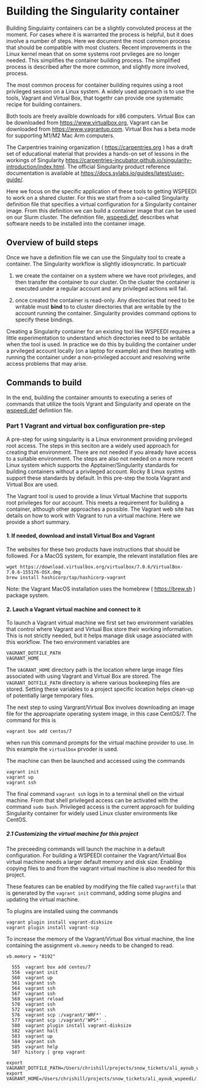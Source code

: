 # Building the Singularity container

Building Singulairty containers can be a slightly convoluted process at
the moment.
For cases where it is warranted the process is helpful, but
it does involve a number of steps. 
Here we document the most common process that should be compatible
with most clusters. Recent improvements in the Linux kernel mean that
on some systems root prvileges are no longer needed. This simplifies the 
container building process. The simplified process is described after the more
common, and slightly more involved, process.

The most common process for container building requires using a root privileged session 
on a Linux system. A widely used approach is to use the tools, Vagrant and Virtual Box, that
togethr can provide one systematic recipe for building containers.

Both tools are freely availble downloads for x86 computers. Virtual Box
can be downloaded from https://www.virtualbox.org, Vagrant can be downloaded
from https://www.vagrantup.com. Virtual Box has a beta mode for supporting
M1/M2 Mac Arm computers.

The Carpentries training organization ( https://carpentries.org ) has a draft set of
educational material that provides a hands-on set of lessons in the workings
of Singularity https://carpentries-incubator.github.io/singularity-introduction/index.html.
The official Singularity product reference documentation is available 
at https://docs.sylabs.io/guides/latest/user-guide/.

Here we focus on the specific application of these tools to getting WSPEEDI to work on
a shared cluster. For this we start from a so-called Singularity definition file 
that specifies a virtual configuration for a Singularity container image.
From this definition we can build a container image that can be used on our Slurm cluster.
The definition file, [wspeedi.def](./wspeedi.def), describes what software needs to be 
installed into the container image.

## Overview of build steps

Once we have a definition file we can use the Singulaity tool to create a container.
The Singularity workflow is slightly idiosyncratic. In particualr 

 1. we create the
container on a system where we have root privileges, and then transfer the container
to our cluster. On the cluster the container is executed under a regular account and
any privileged actions will fail. 

 2. once created the container is read-only. Any directories that need to be writable must **bind** to
    to cluster directories that are writable by the account running the container. Singularity
    provides command options to specify these bindings.

Creating a Singularity container for an existing tool like WSPEEDI requires a little experimentation
to understand which directories need to be writable when the tool is used. In practice we do this
by building the container under a prvileged account locally (on a laptop for example) 
and then iterating with running the container under a non-privileged account and resolving write access
problems that may arise.

## Commands to build

In the end, building the container amounts to executing a series of commands that utilize
the tools Vgrant and Singularity and operate on the [wspeedi.def](./wspeedi.def) defintiion 
file. 

### Part 1 Vagrant and virtual box configuration pre-step

A pre-step for using singularity is a Linux environment providing prvileged root access. The steps
in this seciton are a widely used approach for creating that environment. There are not needed
if you already have access to a suitable environment. The steps are also not needed on a more 
recent Linux system which supports the Apptainer/Singularity standards for building containers
without a privileged account. Rocky 8 Linux systms support these standards by default.
In this pre-step the toola Vagrant and Virtual Box are used.

The Vagrant tool is used to provide a linux Virtual Machine that supports root privileges for our
account. This meets a requirement for building a container, although other approaches a possible.
The Vagrant web site has details on how to work with Vagrant to run a virtual machine. Here we provide a short
summary.

#### 1. If needed, download and install Virtual Box and Vagrant
The websites for these two products have instructions that should be followed. 
For a MacOS system, for example,
the relevant installation files are
```
wget https://download.virtualbox.org/virtualbox/7.0.6/VirtualBox-7.0.6-155176-OSX.dmg
brew install hashicorp/tap/hashicorp-vagrant
```
Note: the Vagrant MacOS installation uses the homebrew ( https://brew.sh ) package system.

#### 2. Lauch a Vagrant virtual machine and connect to it

To launch a Vagrant virtual machine we first set two environment variables that control
where Vagrant and Virtual Box store their working information. This is not strictly needed, 
but it helps manage disk usage associated with this workflow. The two environment variables 
are

```
VAGRANT_DOTFILE_PATH
VAGRANT_HOME
```

The `VAGRANT_HOME` directory path is the location where large image files associated with
using Vagrant and Virtual Box are stored. The `VAGRANT_DOTFILE_PATH` directory is where
various bookeeping files are stored. Setting these variables to a project specific location helps
clean-up of potentially large temporary files.

The next step to using Vargrant/Virtual Box involves downloading an image file for the
approapriate operating system image, in this case CentOS/7. The command for this is

```
vagrant box add centos/7
```
when run this command prompts for the virtual machine provider to use. In this example the `virtualbox` prvoder is used.


The machine can then be launched and accessed using the commands 
```
vagrant init
vagrant up
vagrant ssh
```
The final command `vagrant ssh` logs in to a terminal shell on the virtual machine.
From that shell privileged access can be activated with the command `sudo bash`. Privileged
access is the current approach for building Singularity container for widely used 
Linux cluster environments like CentOS.

##### 2.1 Customizing the virtual machine for this project

The preceeding commands will launch the machine in a default configuration. For building a WSPEEDI 
container the Vagrant/Virtual Box virtual machine needs a larger default memory and disk size. Enabling copying files to
and from the vagrant virtual machine is also needed for this project.

These features can be enabled by modifying the file called `Vagrantfile` that is generated by the
`vagrant init` command, adding some plugins and updating the virtual machine. 

To plugins are installed using the commands

```
vagrant plugin install vagrant-disksize
vagrant plugin install vagrant-scp
```

To increase the memory of the Vagrant/Virtual Box virtual machine, the line containing
the assignment `vb.memory` needs to be changed to read.

`
      vb.memory = "8192"
`






```
  555  vagrant box add centos/7
  556  vagrant init
  560  vagrant up
  561  vagrant ssh
  564  vagrant ssh
  567  vagrant ssh
  569  vagrant reload
  570  vagrant ssh
  572  vagrant ssh
  576  vagrant scp :/vagrant/'WRF*' .
  577  vagrant scp :/vagrant/'WPS*' .
  580  vagrant plugin install vagrant-disksize
  582  vagrant halt
  583  vagrant up
  584  vagrant ssh
  585  vagrant help
  587  history | grep vagrant

export VAGRANT_DOTFILE_PATH=/Users/chrishill/projects/snow_tickets/ali_ayoub_wspeedi/.vagrant
export VAGRANT_HOME=/Users/chrishill/projects/snow_tickets/ali_ayoub_wspeedi/.vagrant.d
```

